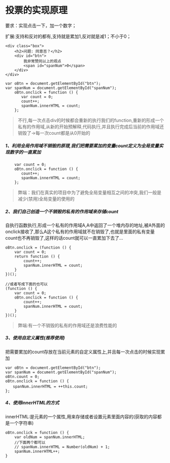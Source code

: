 # 投票的实现原理

要求：实现点击一下，加一个数字；

扩展:支持和反对的都有,支持就是累加1,反对就是减1；不小于0；

	<div class="box">
		<h2>问题: 同意否？</h2>
		<div id="btn">
			我非常赞同以上的观点
			<span id="spanNum">0</span>
		</div>
	</div>
	
	var oBtn = document.getElementById("btn");
	var spanNum = document.getElementById("spanNum");
	    oBtn.onclick = function () {
	       var count = 0;
	       count++;
	       spanNum.innerHTML = count;
	    };

> 不行,每一次点击div的时候都会重新的执行我们的function,重新的形成一个私有的作用域,从新的开始预解释,代码执行,并且执行完成后当前的作用域还销毁了->每一次count都是从0开始的

##### 1、利用全局作用域不销毁的原理,我们把需要累加的变量count定义为全局变量实现数字的一直累加

		var count = 0;
		oBtn.onclick = function () {
		   count++;
		   spanNum.innerHTML = count;
		};

> 弊端：我们在真实的项目中为了避免全局变量相互之间的冲突,我们一般是减少(禁用)全局变量的使用的

##### 2、我们自己创造一个不销毁的私有的作用域来存储count

自执行函数执行,形成一个私有的作用域A,A中返回了一个堆内存的地址,被A外面的onclick接收了,那么A这个私有的作用域就不在销毁了,也就是里面的私有变量count也不再销毁了,这样的话count就可以一直累加下去了...

    oBtn.onclick = (function () {
        var count = 0;
        return function () {
            count++;
            spanNum.innerHTML = count;
        }
    })();

	//或者写成下面的也可以
    (function () {
        var count = 0;
        oBtn.onclick = function () {
            count++;
            spanNum.innerHTML = count;
        }
    })();

> 弊端:有一个不销毁的私有的作用域还是浪费性能的

##### 3、使用自定义属性(推荐使用)

把需要累加的count存放在当前元素的自定义属性上,并且每一次点击的时候实现累加

	var oBtn = document.getElementById("btn");
	var spanNum = document.getElementById("spanNum");
	oBtn.count = 0;
	oBtn.onclick = function () {
	　　spanNum.innerHTML = ++this.count;
	};

##### 4、使用innerHTML的方式

innerHTML:是元素的一个属性,用来存储或者设置元素里面内容的(获取的内容都是一个字符串)

	oBtn.onclick = function () {
	    var oldNum = spanNum.innerHTML;
	    //下面两个都可以
	    // spanNum.innerHTML = Number(oldNum) + 1;
	    spanNum.innerHTML++;
	}
